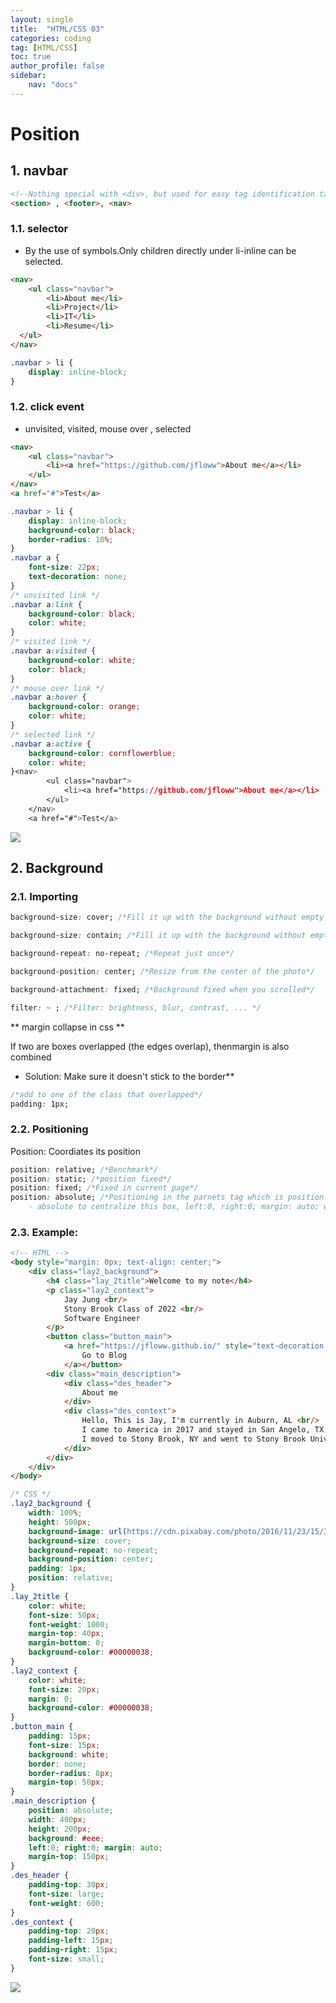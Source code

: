 ```yaml
---
layout: single
title:  "HTML/CSS 03"
categories: coding
tag: [HTML/CSS]
toc: true
author_profile: false
sidebar:
    nav: "docs"
---
```

# Position

## 1. navbar

```html
<!--Nothing special with <div>, but used for easy tag identification tags-->
<section> , <footer>, <nav>
```

### 1.1. selector

- By the use of symbols.Only children directly under li-inline can be selected.

```html
<nav>
	<ul class="navbar">
	    <li>About me</li>
        <li>Project</li>
        <li>IT</li>
        <li>Resume</li>
  </ul>  
</nav>
```

```css
.navbar > li {
	display: inline-block;
}
```

### 1.2. <a> click event

- unvisited, visited, mouse over , selected

```html
<nav>
	<ul class="navbar">
		<li><a href="https://github.com/jfloww">About me</a></li>
	</ul> 
</nav>
<a href="#">Test</a>
```

```css
.navbar > li {
	display: inline-block;
	background-color: black;
	border-radius: 10%;
}
.navbar a {
	font-size: 22px;
	text-decoration: none;
}
/* unvisited link */
.navbar a:link {
	background-color: black;
	color: white;
}
/* visited link */
.navbar a:visited {
	background-color: white;
	color: black;
}
/* mouse over link */  
.navbar a:hover {
	background-color: orange;
	color: white;
}
/* selected link */
.navbar a:active {
	background-color: cornflowerblue;
	color: white;
}<nav>
        <ul class="navbar">
            <li><a href="https://github.com/jfloww">About me</a></li>
        </ul> 
    </nav>
    <a href="#">Test</a>
```
![](/images/html/html03/onclick.gif)

## 2. Background

### 2.1. Importing

```css
background-size: cover; /*Fill it up with the background without empty space (Vertical)*/

background-size: contain; /*Fill it up with the background without empty space (horizontal)*/

background-repeat: no-repeat; /*Repeat just once*/

background-position: center; /*Resize from the center of the photo*/

background-attachment: fixed; /*Background fixed when you scrolled*/

filter: ~ ; /*Filter: brightness, blur, contrast, ... */
```

** margin collapse in css ** 

If two are boxes overlapped (the edges overlap), thenmargin is also combined

- Solution: Make sure it doesn't stick to the border**

```css
/*add to one of the class that overlapped*/
padding: 1px;
```

### 2.2. Positioning

Position: Coordiates its position

```css
position: relative; /*Benchmark*/
position: static; /*position fixed*/
position: fixed; /*Fixed in current page*/
position: absolute; /*Positioning in the parnets tag which is position:relative
    - absolute to centralize this box, left:0, right:0; margin: auto; width: 150px;*/
```

### 2.3. Example:

```html
<!-- HTML -->
<body style="margin: 0px; text-align: center;">
    <div class="lay2_background">
        <h4 class="lay_2title">Welcome to my note</h4>
        <p class="lay2_context">
            Jay Jung <br/>
            Stony Brook Class of 2022 <br/>
            Software Engineer 
        </p>
        <button class="button_main">
            <a href="https://jfloww.github.io/" style="text-decoration: none;">
                Go to Blog
            </a></button>
        <div class="main_description">
            <div class="des_header">
                About me
            </div>
            <div class="des_context">
                Hello, This is Jay, I'm currently in Auburn, AL <br/> 
                I came to America in 2017 and stayed in San Angelo, TX. Then, 
                I moved to Stony Brook, NY and went to Stony Brook University.     
            </div>
        </div>
    </div>
</body>
```

```css
/* CSS */
.lay2_background {
    width: 100%;
    height: 500px;
    background-image: url(https://cdn.pixabay.com/photo/2016/11/23/15/32/pedestrians-1853552_960_720.jpg);
    background-size: cover;
    background-repeat: no-repeat;
    background-position: center;
    padding: 1px;
    position: relative;
}
.lay_2title {
    color: white;
    font-size: 50px;
    font-weight: 1000;
    margin-top: 40px;
    margin-bottom: 0;
    background-color: #00000038;
}
.lay2_context {
    color: white;
    font-size: 20px;
    margin: 0;
    background-color: #00000038;
}
.button_main {
    padding: 15px;
    font-size: 15px;
    background: white;
    border: none;
    border-radius: 8px;
    margin-top: 50px;
}
.main_description {
    position: absolute;
    width: 400px;
    height: 200px;
    background: #eee;
    left:0; right:0; margin: auto;
    margin-top: 150px;
}
.des_header {
    padding-top: 30px;
    font-size: large;
    font-weight: 600;
}
.des_context {
    padding-top: 20px;
    padding-left: 15px;
    padding-right: 15px;
    font-size: small;
}
```

![](/images/html/html03/html03.jpg)